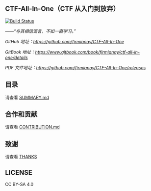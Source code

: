 CTF-All-In-One（CTF 从入门到放弃）
---

[![Build Status](https://travis-ci.org/firmianay/CTF-All-In-One.svg?branch=master)](https://travis-ci.org/firmianay/CTF-All-In-One)

*——“与其相信谣言，不如一直学习。”*

*GitHub 地址：https://github.com/firmianay/CTF-All-In-One*

*GitBook 地址：https://www.gitbook.com/book/firmianay/ctf-all-in-one/details*

*PDF 文件地址：https://github.com/firmianay/CTF-All-In-One/releases*

目录
---
请查看 [SUMMARY.md](SUMMARY.md)

合作和贡献
---
请查看 [CONTRIBUTION.md](CONTRIBUTION.md)

致谢
---
请查看 [THANKS](THANKS)

LICENSE
---
CC BY-SA 4.0
